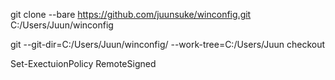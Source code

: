 git clone --bare https://github.com/juunsuke/winconfig.git C:/Users/Juun/winconfig

git --git-dir=C:/Users/Juun/winconfig/ --work-tree=C:/Users/Juun checkout

Set-ExectuionPolicy RemoteSigned

